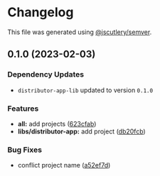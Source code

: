 # Changelog

This file was generated using [@jscutlery/semver](https://github.com/jscutlery/semver).

## 0.1.0 (2023-02-03)

### Dependency Updates

* `distributor-app-lib` updated to version `0.1.0`

### Features

* **all:** add projects ([623cfab](https://github.com/TGA88/powcommerce/commit/623cfab5f5b31b929a5fb0bc89a614d8605da5ea))
* **libs/distributor-app:** add project ([db20fcb](https://github.com/TGA88/powcommerce/commit/db20fcb893c2a29ffa046c9dbf31cd04773b49a5))


### Bug Fixes

* conflict project name ([a52ef7d](https://github.com/TGA88/powcommerce/commit/a52ef7d6226e6bf4f297ae10d6ebec1593cec2f4))
